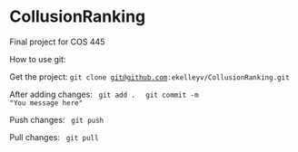 CollusionRanking
================

Final project for COS 445


How to use git:

Get the project:
<code>git clone git@github.com:ekelleyv/CollusionRanking.git</code>

After adding changes:
<code> git add . </code>
<code> git commit -m "You message here"</code>


Push changes:
<code> git push </code>

Pull changes:
<code> git pull </code>